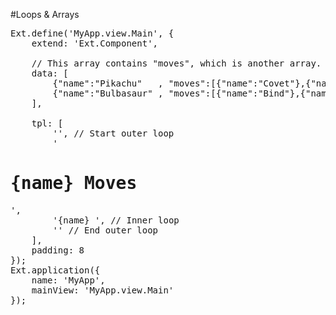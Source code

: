 #Loops & Arrays

<pre class="runnable">
Ext.define('MyApp.view.Main', {
    extend: 'Ext.Component',

    // This array contains "moves", which is another array.
    data: [
        {"name":"Pikachu"   , "moves":[{"name":"Covet"},{"name":"Wild-charge"},{"name":"Volt-switch"},{"name":"Echoed-voice"},{"name":"Round"},{"name":"Electro-ball"},{"name":"Magnet-rise"},{"name":"Signal-beam"},{"name":"Knock-off"},{"name":"Helping-hand"},{"name":"Charge-beam"},{"name":"Grass-knot"},{"name":"Captivate"},{"name":"Discharge"},{"name":"Fling"},{"name":"Feint"},{"name":"Natural-gift"},{"name":"Counter"},{"name":"Shock-wave"},{"name":"Secret-power"},{"name":"Brick-break"},{"name":"Focus-punch"},{"name":"Facade"},{"name":"Rock-smash"},{"name":"Dig"},{"name":"Rain-dance"},{"name":"Hidden-power"},{"name":"Iron-tail"},{"name":"Dynamicpunch"},{"name":"Frustration"},{"name":"Return"},{"name":"Sleep-talk"},{"name":"Attract"},{"name":"Swagger"},{"name":"Rollout"},{"name":"Endure"},{"name":"Detect"},{"name":"Zap-cannon"},{"name":"Mud-slap"},{"name":"Protect"},{"name":"Curse"},{"name":"Snore"},{"name":"Defense-curl"},{"name":"Strength"},{"name":"Headbutt"},{"name":"Thunderpunch"},{"name":"Light-screen"},{"name":"Tail-whip"},{"name":"Slam"},{"name":"Substitute"},{"name":"Rest"},{"name":"Flash"},{"name":"Skull-bash"},{"name":"Swift"},{"name":"Bide"},{"name":"Reflect"},{"name":"Double-team"},{"name":"Mimic"},{"name":"Rage"},{"name":"Quick-attack"},{"name":"Agility"},{"name":"Toxic"},{"name":"Thunder"},{"name":"Thunder-wave"},{"name":"Thunderbolt"},{"name":"Thundershock"},{"name":"Seismic-toss"},{"name":"Submission"},{"name":"Surf"},{"name":"Growl"},{"name":"Double-edge"},{"name":"Take-down"},{"name":"Body-slam"},{"name":"Mega-kick"},{"name":"Pay-day"},{"name":"Mega-punch"}]},
        {"name":"Bulbasaur" , "moves":[{"name":"Bind"},{"name":"Grass-pledge"},{"name":"Echoed-voice"},{"name":"Round"},{"name":"Venoshock"},{"name":"Power-whip"},{"name":"Sludge"},{"name":"String-shot"},{"name":"Knock-off"},{"name":"Grass-knot"},{"name":"Captivate"},{"name":"Leaf-storm"},{"name":"Energy-ball"},{"name":"Seed-bomb"},{"name":"Worry-seed"},{"name":"Natural-gift"},{"name":"Ingrain"},{"name":"Nature-power"},{"name":"Amnesia"},{"name":"Magical-leaf"},{"name":"Bullet-seed"},{"name":"Grasswhistle"},{"name":"Secret-power"},{"name":"Facade"},{"name":"Rock-smash"},{"name":"Sludge-bomb"},{"name":"Strength"},{"name":"Sunny-day"},{"name":"Hidden-power"},{"name":"Synthesis"},{"name":"Sweet-scent"},{"name":"Safeguard"},{"name":"Frustration"},{"name":"Return"},{"name":"Sleep-talk"},{"name":"Attract"},{"name":"Fury-cutter"},{"name":"Swagger"},{"name":"Charm"},{"name":"Endure"},{"name":"Giga-drain"},{"name":"Mud-slap"},{"name":"Protect"},{"name":"Curse"},{"name":"Snore"},{"name":"Flash"},{"name":"Skull-bash"},{"name":"Light-screen"},{"name":"Defense-curl"},{"name":"Petal-dance"},{"name":"Headbutt"},{"name":"Razor-wind"},{"name":"Substitute"},{"name":"Rest"},{"name":"Bide"},{"name":"Reflect"},{"name":"Double-team"},{"name":"Mimic"},{"name":"Rage"},{"name":"Toxic"},{"name":"Sleep-powder"},{"name":"Poisonpowder"},{"name":"Solarbeam"},{"name":"Razor-leaf"},{"name":"Growth"},{"name":"Leech-seed"},{"name":"Mega-drain"},{"name":"Growl"},{"name":"Double-edge"},{"name":"Take-down"},{"name":"Body-slam"},{"name":"Tackle"},{"name":"Vine-whip"},{"name":"Cut"},{"name":"Swords-dance"}]}
    ],

    tpl: [
        '<tpl for=".">', // Start outer loop
        '<h1>{name} Moves</h1>',
        '<tpl for="moves">{name} </tpl>', // Inner loop
        '</tpl>' // End outer loop
    ],
    padding: 8
});
Ext.application({
    name: 'MyApp',
    mainView: 'MyApp.view.Main'
});


</pre>